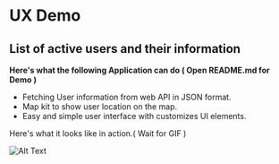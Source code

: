 # UX Demo

## List of active users and their information ##

**Here's what the following Application can do ( Open README.md for Demo )**

* Fetching User information from web API in JSON format.
* Map kit to show user location on the map. 
* Easy and simple user interface with customizes UI elements.

Here's what it looks like in action.( Wait for GIF )

![Alt Text](https://github.com/YASH12366/bootcamp-swift-project/blob/master/UserListDemo.gif)


